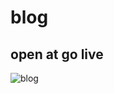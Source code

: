 # blog
## open at go live


![blog](https://github.com/JoaoMaiaa/blog/blob/main/assets/img/blog-lg.png)
